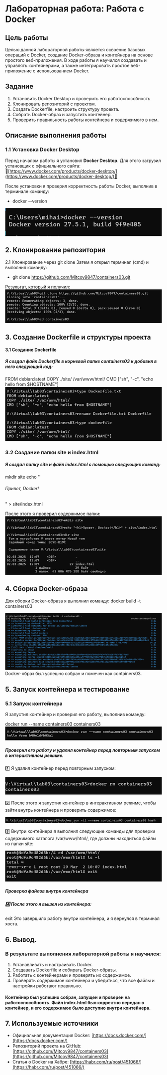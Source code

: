 # Лабораторная работа: Работа с Docker

## Цель работы
Целью данной лабораторной работы является освоение базовых операций с Docker, создание Docker-образа и контейнера на основе простого веб-приложения. В ходе работы я научился создавать и управлять контейнерами, а также интегрировать простое веб-приложение с использованием Docker.

## Задание
1. Установить Docker Desktop и проверить его работоспособность.
2. Клонировать репозиторий с проектом.
3. Создать Dockerfile, настроить структуру проекта.
4. Собрать Docker-образ и запустить контейнер.
5. Проверить правильность работы контейнера и содержимого в нем.

## Описание выполнения работы

### 1.1 Установка Docker Desktop

Перед началом работы я установил **Docker Desktop**. Для этого загрузил установщик с официального сайта:  
            🔗[https://www.docker.com/products/docker-desktop/](https://www.docker.com/products/docker-desktop/)🔗

После установки я проверил корректность работы Docker, выполнив в терминале команду: 
- docker --version

![alt text](/image/image.png)

## 2. Клонирование репозитория
2.1 Клонирование через git clone
Затем я открыл терминал (cmd) и выполнил команду:
- git clone https://github.com/Mitcov9847/containers03.git 

Результат, который я получил:
![alt text](/image/image-1.png)

## 3. Создание Dockerfile и структуры проекта

#### 3.1 Создание Dockerfile
##### Я создал файл Dockerfile в корневой папке containers03 и добавил в него следующий код:
FROM debian:latest
COPY ./site/ /var/www/html/
CMD ["sh", "-c", "echo hello from $HOSTNAME"]
![alt text](/image/image-2.png)

### 3.2 Создание папки site и index.html

##### Я создал папку site и файл index.html с помощью следующих команд:
mkdir site echo "<h6>Привет, Docker!</h6>" > site/index.html

После этого я проверил содержимое папки:
![alt text](/image/image-3.png)

## 4. Сборка Docker-образа

Для сборки Docker-образа я выполнил команду:
docker build -t containers03 

![alt text](/image/image-4.png)
Docker-образ был успешно собран и помечен как containers03.

## 5. Запуск контейнера и тестирование

### 5.1 Запуск контейнера

Я запустил контейнер и проверил его работу, выполнив команду:

docker run --name containers03 containers03
![alt text](/image/image-5.png)
##### Проверил его работу и удалил контейнер перед повторным запуском в интерактивном режиме.

1️⃣ Я удалил контейнер перед повторным запуском:

![alt text](/image/image-6.png)

2️⃣ После этого я запустил контейнер в интерактивном режиме, чтобы зайти внутрь контейнера и проверить содержимое:

![alt text](/image/image-8.png)

3️⃣ Внутри контейнера я выполнил следующие команды для проверки содержимого каталога /var/www/html/, где должны находиться файлы из папки site:

![alt text](/image/image-9.png)
##### Проверка файлов внутри контейнера

##### 4️⃣ После этого я вышел из контейнера:
exit Это завершило работу внутри контейнера, и я вернулся в терминал хоста.

## 6. Вывод.

### В результате выполнения лабораторной работы я научился:
1. Устанавливать и настраивать Docker.
2. Создавать Dockerfile и собирать Docker-образы.
3. Работать с контейнерами и проверять их содержимое.
4. Проверять содержимое контейнера и убедиться, что все файлы и настройки работают правильно.
#### Контейнер был успешно собран, запущен и проверен на работоспособность. Файл index.html был корректно передан в контейнер, и его содержимое было доступно внутри контейнера.

## 7. Используемые источники
- Официальная документация Docker: [https://docs.docker.com/](https://docs.docker.com/)
- Репозиторий проекта на GitHub: [https://github.com/Mitcov9847/containers03](https://github.com/Mitcov9847/containers03)
- Статья о Docker на Хабре: [https://habr.com/ru/post/451066/](https://habr.com/ru/post/451066/)
